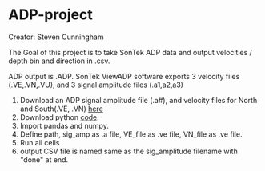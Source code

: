 # ADP-project
Creator: Steven Cunningham 

The Goal of this project is to take SonTek ADP data and output velocities / depth bin and direction in .csv.

ADP output is .ADP. SonTek ViewADP software exports 3 velocity files (.VE,.VN,.VU), and 3 signal amplitude files (.a1,a2,a3)

1. Download an ADP signal amplitude file (.a#), and velocity files for North and South(.VE, .VN) [here](https://github.com/mlmldata2017/ADP-project/tree/master/Code%20test)
1. Download python [code](https://github.com/mlmldata2017/ADP-project/blob/master/ADP%20signal%20amplitude%2C%20velocity%2C%20and%20direction.ipynb).
1. Import pandas and numpy.
1. Define path, sig_amp as .a file, VE_file as .ve file, VN_file as .ve file. 
1. Run all cells
1. output CSV file is named same as the sig_amplitude filename with "done" at end.

